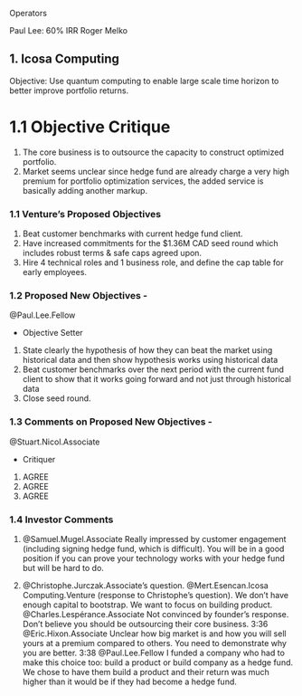 Operators 

Paul Lee: 60% IRR 
Roger Melko

## 1. Icosa Computing

Objective: Use quantum computing to enable large scale time horizon to better improve portfolio returns. 

# 1.1 Objective Critique

1. The core business is to outsource the capacity to construct optimized portfolio. 
2. Market seems unclear since hedge fund are already charge a very high premium for portfolio optimization services, the added service is basically adding another markup. 

### 1.1 Venture’s Proposed Objectives
1. Beat customer benchmarks with current hedge fund client.
2. Have increased commitments for the $1.36M CAD seed round which includes robust terms & safe caps agreed upon.
3. Hire 4 technical roles and 1 business role, and define the cap table for early employees.

### 1.2 Proposed New Objectives - 
@Paul.Lee.Fellow
- Objective Setter
1. State clearly the hypothesis of how they can beat the market using historical data and then show hypothesis works using historical data
2. Beat customer benchmarks over the next period with the current fund client to show that it works going forward and not just through historical data
3. Close seed round.

### 1.3 Comments on Proposed New Objectives - 
@Stuart.Nicol.Associate
 - Critiquer
1. AGREE
2. AGREE
3. AGREE

### 1.4 Investor Comments
1. @Samuel.Mugel.Associate
    Really impressed by customer engagement (including signing hedge fund, which is difficult). You will be in a good position if you can prove your technology works with your hedge fund but will be hard to do.

3. @Christophe.Jurczak.Associate’s question.
    @Mert.Esencan.Icosa Computing.Venture
    (response to Christophe’s question). We don’t have enough capital to bootstrap. We want to focus on building product.
    @Charles.Lespérance.Associate
    Not convinced by founder’s response. Don’t believe you should be outsourcing their core business.
    3:36
    @Eric.Hixon.Associate
    Unclear how big market is and how you will sell yours at a premium compared to others. You need to demonstrate why you are better.
    3:38
    @Paul.Lee.Fellow
    I funded a company who had to make this choice too: build a product or build company as a hedge fund. We chose to have them build a product and their return was much higher than it would be if they had become a hedge fund.